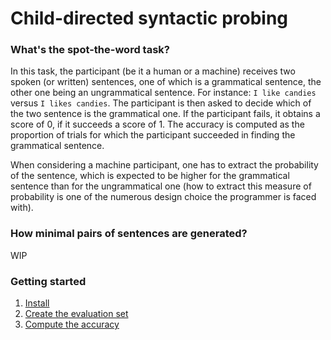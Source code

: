 # Child-directed syntactic probing

### What's the spot-the-word task?

In this task, the participant (be it a human or a machine) receives two spoken (or written) sentences, one of which is a grammatical sentence, the other one being an ungrammatical sentence.
For instance: `I like candies` versus `I likes candies`. The participant is then asked to decide which of the two sentence is the grammatical one. If the participant fails, it obtains a score of 0, if it succeeds a score of 1.
The accuracy is computed as the proportion of trials for which the participant succeeded in finding the grammatical sentence.

When considering a machine participant, one has to extract the probability of the sentence, which is expected to be higher for the grammatical sentence than for the ungrammatical one (how to extract this measure of probability is one of the numerous design choice the programmer is faced with). 

### How minimal pairs of sentences are generated?

WIP

### Getting started

1. [Install](./docs/installation.md)
2. [Create the evaluation set](./docs/build_evaluation.md)
3. [Compute the accuracy](./docs/compute_accuracy.md)